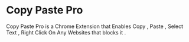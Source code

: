 # Copy Paste Pro



Copy Paste Pro is a Chrome Extension that Enables Copy , Paste , Select Text , Right Click On Any Websites that blocks it .


